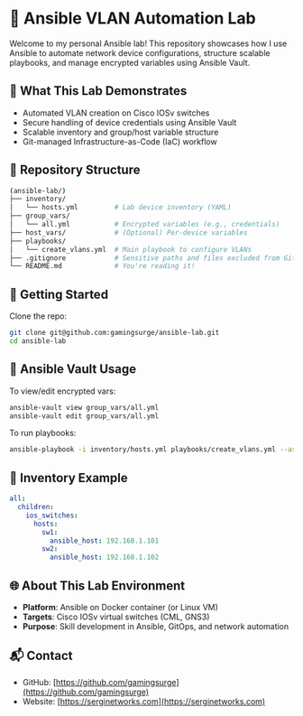 # 🧠 Ansible VLAN Automation Lab

Welcome to my personal Ansible lab! This repository showcases how I use Ansible to automate network device configurations, structure scalable playbooks, and manage encrypted variables using Ansible Vault.

## 🔧 What This Lab Demonstrates

- Automated VLAN creation on Cisco IOSv switches  
- Secure handling of device credentials using Ansible Vault  
- Scalable inventory and group/host variable structure  
- Git-managed Infrastructure-as-Code (IaC) workflow  

## 📁 Repository Structure

```bash
(ansible-lab/)
├── inventory/
│   └── hosts.yml         # Lab device inventory (YAML)
├── group_vars/
│   └── all.yml           # Encrypted variables (e.g., credentials)
├── host_vars/            # (Optional) Per-device variables
├── playbooks/
│   └── create_vlans.yml  # Main playbook to configure VLANs
├── .gitignore            # Sensitive paths and files excluded from Git
└── README.md             # You're reading it!
```

## 🚀 Getting Started

Clone the repo:

```bash
git clone git@github.com:gamingsurge/ansible-lab.git
cd ansible-lab
```

## 🔐 Ansible Vault Usage

To view/edit encrypted vars:

```bash
ansible-vault view group_vars/all.yml
ansible-vault edit group_vars/all.yml
```

To run playbooks:

```bash
ansible-playbook -i inventory/hosts.yml playbooks/create_vlans.yml --ask-vault-pass
```

## 📌 Inventory Example

```yaml
all:
  children:
    ios_switches:
      hosts:
        sw1:
          ansible_host: 192.168.1.101
        sw2:
          ansible_host: 192.168.1.102
```

## 🌐 About This Lab Environment

- **Platform**: Ansible on Docker container (or Linux VM)  
- **Targets**: Cisco IOSv virtual switches (CML, GNS3)  
- **Purpose**: Skill development in Ansible, GitOps, and network automation  

## 📬 Contact

- GitHub: [https://github.com/gamingsurge](https://github.com/gamingsurge)  
- Website: [https://serginetworks.com](https://serginetworks.com)
